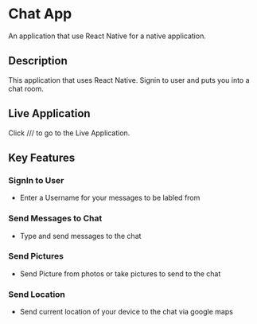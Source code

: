 # Chat App

An application that use React Native for a native application.

## Description

This application that uses React Native. Signin to user and puts you into a chat room.

## Live Application

Click /// to go to the Live Application.

## Key Features

### SignIn to User

- Enter a Username for your messages to be labled from

### Send Messages to Chat

- Type and send messages to the chat

### Send Pictures

- Send Picture from photos or take pictures to send to the chat

### Send Location

- Send current location of your device to the chat via google maps
